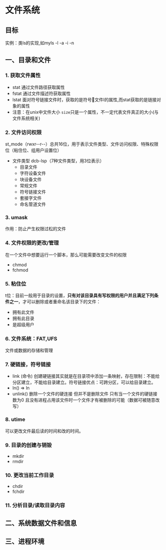# 文件系统

## 目标

实例：类ls的实现,如myls -l -a -i -n

## 一、目录和文件

### 1. 获取文件属性

- stat 通过文件路径获取属性
- fstat 通过文件描述符获取属性
- lstat 面对符号链接文件时，获取的是符号🔗文件l的属性,而stat获取的是链接对象的属性
- 注意：在unix中文件大小 `size`只是一个属性，不一定代表文件真正的大小(与文件系统相关)

### 2. 文件访问权限

st_mode（rwxr--r--）总共16位，用于表示文件类型、文件访问权限、特殊权限位（粘住位、组用户设置位）

- 文件类型 dcb-lsp（7种文件类型，用3位表示）
  - 目录文件
  - 字符设备文件
  - 块设备文件
  - 常规文件
  - 符号链接文件
  - 套接字文件
  - 命名管道文件

### 3. umask
  作用：防止产生权限过松的文件
### 4. 文件权限的更改/管理
  在一个文件中想要运行一个脚本，那么可能需要改变文件的权限
  - chmod
  - fchmod
### 5. 粘住位
  t位：目前一般用于目录的设置，**只有对该目录具有写权限的用户并且满足下列条件之一**，才可以删除或者重命名该目录下的文件：
  - 拥有此文件
  - 拥有此目录
  - 是超级用户
### 6. 文件系统：FAT,UFS
  文件或数据的存储和管理
### 7. 硬链接，符号链接
- link (命令) 创建硬链接其实就是在目录项中添加一条映射，存在限制：不能给分区建立，不能给目录建立。符号链接优点：可跨分区，可以给目录建立。
- ln() => ln
- unlink() 删除一个文件的硬连接 但并不是删除文件 只有当一个文件的硬链接数为0 且没有进程占用该文件时一个文件才有被删除的可能（数据可被随意改写）
### 8. utime
  可以更改文件最后读的时间和改的时间。
### 9. 目录的创建与销毁
- mkdir
- rmdir
### 10. 更改当前工作目录
- chdir
- fchdir
### 11. 分析目录/读取目录内容

## 二、系统数据文件和信息

## 三、进程环境
